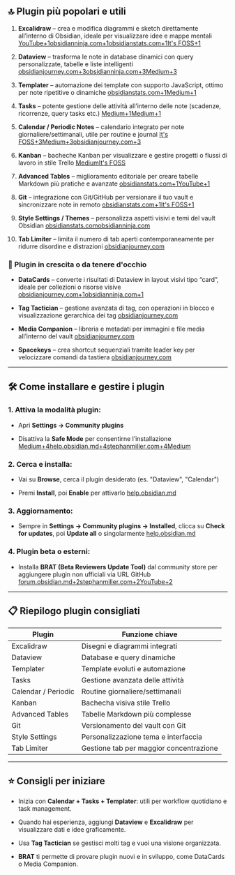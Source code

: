 ## 🔝 Plugin più popolari e utili

1. **Excalidraw** – crea e modifica diagrammi e sketch direttamente all’interno di Obsidian, ideale per visualizzare idee e mappe mentali [YouTube+1obsidianninja.com+1](https://www.youtube.com/watch?v=b8pLFnMKsSY&utm_source=chatgpt.com)[obsidianstats.com+1It's FOSS+1](https://www.obsidianstats.com/?utm_source=chatgpt.com)
    
2. **Dataview** – trasforma le note in database dinamici con query personalizzate, tabelle e liste intelligenti [obsidianjourney.com+3obsidianninja.com+3Medium+3](https://obsidianninja.com/best-obsidian-plugins/?utm_source=chatgpt.com)
    
3. **Templater** – automazione dei template con supporto JavaScript, ottimo per note ripetitive o dinamiche [obsidianstats.com+1Medium+1](https://www.obsidianstats.com/?utm_source=chatgpt.com)
    
4. **Tasks** – potente gestione delle attività all’interno delle note (scadenze, ricorrenze, query tasks etc.) [Medium+1Medium+1](https://medium.com/%40theo-james/top-10-obsidian-plugins-8300c5841906?utm_source=chatgpt.com)
    
5. **Calendar / Periodic Notes** – calendario integrato per note giornaliere/settimanali, utile per routine e journal [It's FOSS+3Medium+3obsidianjourney.com+3](https://medium.com/%40theo-james/top-10-obsidian-plugins-8300c5841906?utm_source=chatgpt.com)
    
6. **Kanban** – bacheche Kanban per visualizzare e gestire progetti o flussi di lavoro in stile Trello [Medium](https://medium.com/%40theo-james/top-10-obsidian-plugins-8300c5841906?utm_source=chatgpt.com)[It's FOSS](https://itsfoss.com/obsidian-plugins/?utm_source=chatgpt.com)
    
7. **Advanced Tables** – miglioramento editoriale per creare tabelle Markdown più pratiche e avanzate [obsidianstats.com+1YouTube+1](https://www.obsidianstats.com/?utm_source=chatgpt.com)
    
8. **Git** – integrazione con Git/GitHub per versionare il tuo vault e sincronizzare note in remoto [obsidianstats.com+1It's FOSS+1](https://www.obsidianstats.com/?utm_source=chatgpt.com)
    
9. **Style Settings / Themes** – personalizza aspetti visivi e temi del vault Obsidian [obsidianstats.com](https://www.obsidianstats.com/?utm_source=chatgpt.com)[obsidianninja.com](https://obsidianninja.com/best-obsidian-plugins/?utm_source=chatgpt.com)
    
10. **Tab Limiter** – limita il numero di tab aperti contemporaneamente per ridurre disordine e distrazioni [obsidianjourney.com](https://obsidianjourney.com/posts/obsidian-plugins-review---jan-9th-2025/?utm_source=chatgpt.com)
    

### 🌟 Plugin in crescita o da tenere d'occhio

- **DataCards** – converte i risultati di Dataview in layout visivi tipo “card”, ideale per collezioni o risorse visive [obsidianjourney.com+1obsidianninja.com+1](https://obsidianjourney.com/posts/obsidian-plugins-showcase---mar-10th-2025/?utm_source=chatgpt.com)
    
- **Tag Tactician** – gestione avanzata di tag, con operazioni in blocco e visualizzazione gerarchica dei tag [obsidianjourney.com](https://obsidianjourney.com/posts/obsidian-plugins-showcase---mar-10th-2025/?utm_source=chatgpt.com)
    
- **Media Companion** – libreria e metadati per immagini e file media all’interno del vault [obsidianjourney.com](https://obsidianjourney.com/posts/obsidian-plugins-showcase---mar-10th-2025/?utm_source=chatgpt.com)
    
- **Spacekeys** – crea shortcut sequenziali tramite leader key per velocizzare comandi da tastiera [obsidianjourney.com](https://obsidianjourney.com/posts/obsidian-plugins-showcase---mar-10th-2025/?utm_source=chatgpt.com)
    

---

## 🛠 Come installare e gestire i plugin

### 1. Attiva la modalità plugin:

- Apri **Settings → Community plugins**
    
- Disattiva la **Safe Mode** per consentirne l’installazione [Medium+4help.obsidian.md+4stephanmiller.com+4](https://help.obsidian.md/community-plugins?utm_source=chatgpt.com)[Medium](https://medium.com/%40philiprpowis/how-to-install-plugins-in-obsidian-d2a435df1208?utm_source=chatgpt.com)
    

### 2. Cerca e installa:

- Vai su **Browse**, cerca il plugin desiderato (es. "Dataview", "Calendar")
    
- Premi **Install**, poi **Enable** per attivarlo [help.obsidian.md](https://help.obsidian.md/community-plugins?utm_source=chatgpt.com)
    

### 3. Aggiornamento:

- Sempre in **Settings → Community plugins → Installed**, clicca su **Check for updates**, poi **Update all** o singolarmente [help.obsidian.md](https://help.obsidian.md/community-plugins?utm_source=chatgpt.com)
    

### 4. Plugin beta o esterni:

- Installa **BRAT (Beta Reviewers Update Tool)** dal community store per aggiungere plugin non ufficiali via URL GitHub [forum.obsidian.md+2stephanmiller.com+2YouTube+2](https://www.stephanmiller.com/how-to-install-obsidian-plugins/?utm_source=chatgpt.com)
    

---

## 📋 Riepilogo plugin consigliati

|Plugin|Funzione chiave|
|---|---|
|Excalidraw|Disegni e diagrammi integrati|
|Dataview|Database e query dinamiche|
|Templater|Template evoluti e automazione|
|Tasks|Gestione avanzata delle attività|
|Calendar / Periodic|Routine giornaliere/settimanali|
|Kanban|Bachecha visiva stile Trello|
|Advanced Tables|Tabelle Markdown più complesse|
|Git|Versionamento del vault con Git|
|Style Settings|Personalizzazione tema e interfaccia|
|Tab Limiter|Gestione tab per maggior concentrazione|

---

## ⭐ Consigli per iniziare

- Inizia con **Calendar + Tasks + Templater**: utili per workflow quotidiano e task management.
    
- Quando hai esperienza, aggiungi **Dataview** e **Excalidraw** per visualizzare dati e idee graficamente.
    
- Usa **Tag Tactician** se gestisci molti tag e vuoi una visione organizzata.
    
- **BRAT** ti permette di provare plugin nuovi e in sviluppo, come DataCards o Media Companion.